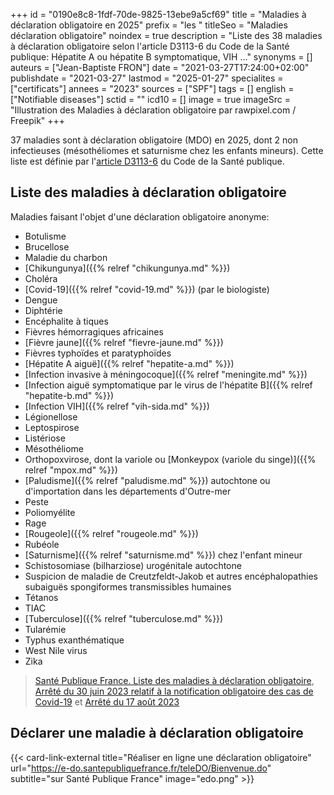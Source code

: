 +++
id = "0190e8c8-1fdf-70de-9825-13ebe9a5cf69"
title = "Maladies à déclaration obligatoire en 2025"
prefix = "les "
titleSeo = "Maladies déclaration obligatoire"
noindex = true
description = "Liste des 38 maladies à déclaration obligatoire selon l'article D3113-6 du Code de la Santé publique: Hépatite A ou hépatite B symptomatique, VIH ..."
synonyms = []
auteurs = ["Jean-Baptiste FRON"]
date = "2021-03-27T17:24:00+02:00"
publishdate = "2021-03-27"
lastmod = "2025-01-27"
specialites = ["certificats"]
annees = "2023"
sources = ["SPF"]
tags = []
english = ["Notifiable diseases"]
sctid = ""
icd10 = []
image = true
imageSrc = "Illustration des Maladies à déclaration obligatoire par rawpixel.com / Freepik"
+++

37 maladies sont à déclaration obligatoire (MDO) en 2025, dont 2 non infectieuses (mésothéliomes et saturnisme chez les enfants mineurs). Cette liste est définie par l'[article D3113-6](https://www.legifrance.gouv.fr/codes/id/LEGISCTA000006190444/) du Code de la Santé publique.

## Liste des maladies à déclaration obligatoire

Maladies faisant l'objet d'une déclaration obligatoire anonyme:

- Botulisme
- Brucellose
- Maladie du charbon
- [Chikungunya]({{% relref "chikungunya.md" %}})
- Choléra
- [Covid-19]({{% relref "covid-19.md" %}}) (par le biologiste)
- Dengue
- Diphtérie
- Encéphalite à tiques
- Fièvres hémorragiques africaines
- [Fièvre jaune]({{% relref "fievre-jaune.md" %}})
- Fièvres typhoïdes et paratyphoïdes
- [Hépatite A aiguë]({{% relref "hepatite-a.md" %}})
- [Infection invasive à méningocoque]({{% relref "meningite.md" %}})
- [Infection aiguë symptomatique par le virus de l'hépatite B]({{% relref "hepatite-b.md" %}})
- [Infection VIH]({{% relref "vih-sida.md" %}})
- Légionellose
- Leptospirose
- Listériose
- Mésothéliome
- Orthopoxvirose, dont la variole ou [Monkeypox (variole du singe)]({{% relref "mpox.md" %}})
- [Paludisme]({{% relref "paludisme.md" %}}) autochtone ou d'importation dans les départements d'Outre-mer
- Peste
- Poliomyélite
- Rage
- [Rougeole]({{% relref "rougeole.md" %}})
- Rubéole
- [Saturnisme]({{% relref "saturnisme.md" %}}) chez l'enfant mineur
- Schistosomiase (bilharziose) urogénitale autochtone
- Suspicion de maladie de Creutzfeldt-Jakob et autres encéphalopathies subaiguës spongiformes transmissibles humaines
- Tétanos
- TIAC
- [Tuberculose]({{% relref "tuberculose.md" %}})
- Tularémie
- Typhus exanthématique
- West Nile virus
- Zika

> [Santé Publique France. Liste des maladies à déclaration obligatoire](https://www.santepubliquefrance.fr/maladies-a-declaration-obligatoire/liste-des-maladies-a-declaration-obligatoire), [Arrêté du 30 juin 2023 relatif à la notification obligatoire des cas de Covid-19](https://www.legifrance.gouv.fr/jorf/id/JORFTEXT000047773301) et [Arrêté du 17 août 2023](https://www.legifrance.gouv.fr/jorf/id/JORFTEXT000047989363)

## Déclarer une maladie à déclaration obligatoire

{{< card-link-external title="Réaliser en ligne une déclaration obligatoire" url="https://e-do.santepubliquefrance.fr/teleDO/Bienvenue.do" subtitle="sur Santé Publique France" image="edo.png" >}}
